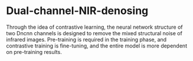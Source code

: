 # Dual-channel-NIR-denosing
Through the idea of contrastive learning, the neural network structure of two Dncnn channels is designed to remove the mixed structural noise of infrared images. Pre-training is required in the training phase, and contrastive training is fine-tuning, and the entire model is more dependent on pre-training results.
